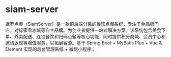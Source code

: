 # siam-server
暹罗点餐（SiamServer）是一款前后端分离的餐饮点餐系统，专注于单品牌门店，对标蜜雪冰城等自主品牌。为创业者提供一站式解决方案。该系统包含美食下单、外卖配送、连锁餐饮和扫码点餐等核心功能，同时提供积分商城、会员中心和邀请返现等增值服务，以拓展客源。基于 Spring Boot + MyBatis Plus + Vue &amp; Element 实现的后台管理系统 + 微信小程序；
